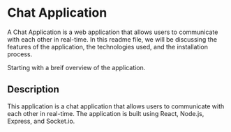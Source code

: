 # Chat Application
A Chat Application is a web application that allows users to communicate with each other in real-time. In this readme file, we will be discussing the features of the application, the technologies used, and the installation process.

Starting with a breif overview of the application.
## Description

This application is a chat application that allows users to communicate with each other in real-time. The application is built using React, Node.js, Express, and Socket.io.
